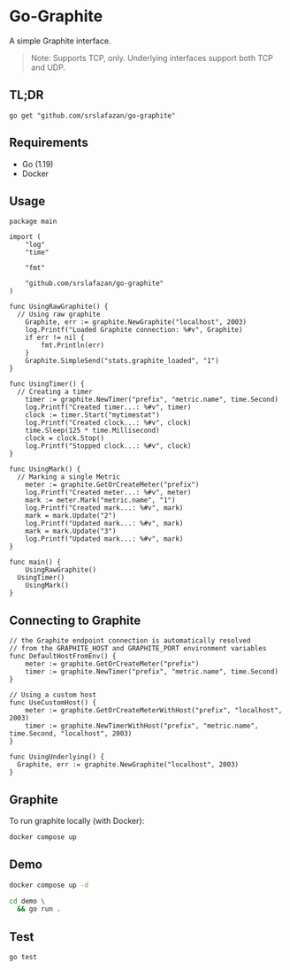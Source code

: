 # Go-Graphite

A simple Graphite interface.

> Note: Supports TCP, only.
> Underlying interfaces support both TCP and UDP.

## TL;DR

```golang
go get "github.com/srslafazan/go-graphite"
```

## Requirements

- Go (1.19)
- Docker

## Usage

```golang
package main

import (
	"log"
	"time"

	"fmt"

	"github.com/srslafazan/go-graphite"
)

func UsingRawGraphite() {
  // Using raw graphite
	Graphite, err := graphite.NewGraphite("localhost", 2003)
	log.Printf("Loaded Graphite connection: %#v", Graphite)
	if err != nil {
		fmt.Println(err)
	}
	Graphite.SimpleSend("stats.graphite_loaded", "1")
}

func UsingTimer() {
  // Creating a timer
	timer := graphite.NewTimer("prefix", "metric.name", time.Second)
	log.Printf("Created timer...: %#v", timer)
	clock := timer.Start("mytimestat")
	log.Printf("Created clock...: %#v", clock)
	time.Sleep(125 * time.Millisecond)
	clock = clock.Stop()
	log.Printf("Stopped clock...: %#v", clock)
}

func UsingMark() {
  // Marking a single Metric
	meter := graphite.GetOrCreateMeter("prefix")
	log.Printf("Created meter...: %#v", meter)
	mark := meter.Mark("metric.name", "1")
	log.Printf("Created mark...: %#v", mark)
	mark = mark.Update("2")
	log.Printf("Updated mark...: %#v", mark)
	mark = mark.Update("3")
	log.Printf("Updated mark...: %#v", mark)
}

func main() {
	UsingRawGraphite()
  UsingTimer()
	UsingMark()
}
```

## Connecting to Graphite

```golang
// the Graphite endpoint connection is automatically resolved
// from the GRAPHITE_HOST and GRAPHITE_PORT environment variables
func DefaultHostFromEnv() {
	meter := graphite.GetOrCreateMeter("prefix")
	timer := graphite.NewTimer("prefix", "metric.name", time.Second)
}

// Using a custom host
func UseCustomHost() {
	meter := graphite.GetOrCreateMeterWithHost("prefix", "localhost", 2003)
	timer := graphite.NewTimerWithHost("prefix", "metric.name", time.Second, "localhost", 2003)
}

func UsingUnderlying() {
  Graphite, err := graphite.NewGraphite("localhost", 2003)
}
```

## Graphite

To run graphite locally (with Docker):

```bash
docker compose up
```

## Demo

```bash
docker compose up -d

cd demo \
  && go run .
```

## Test

```bash
go test
```

